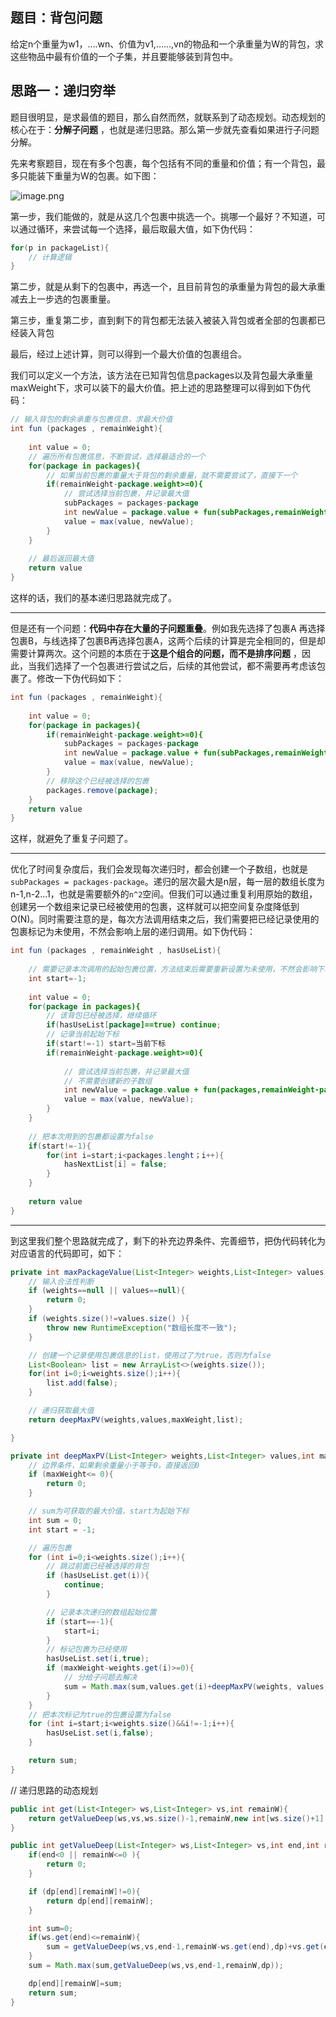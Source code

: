 ## 题目：背包问题

给定n个重量为w1，….wn、价值为v1,……,vn的物品和一个承重量为W的背包，求这些物品中最有价值的一个子集，并且要能够装到背包中。

 

## 思路一：递归穷举

题目很明显，是求最值的题目，那么自然而然，就联系到了动态规划。动态规划的核心在于：**分解子问题** ，也就是递归思路。那么第一步就先查看如果进行子问题分解。

先来考察题目，现在有多个包裹，每个包括有不同的重量和价值；有一个背包，最多只能装下重量为W的包裹。如下图：

![image.png](https://i.loli.net/2020/12/21/kpc28mxuGaZ3TVY.png)

第一步，我们能做的，就是从这几个包裹中挑选一个。挑哪一个最好？不知道，可以通过循环，来尝试每一个选择，最后取最大值，如下伪代码：

```java
for(p in packageList){
    // 计算逻辑
}
```

第二步，就是从剩下的包裹中，再选一个，且目前背包的承重量为背包的最大承重减去上一步选的包裹重量。

第三步，重复第二步，直到剩下的背包都无法装入被装入背包或者全部的包裹都已经装入背包

最后，经过上述计算，则可以得到一个最大价值的包裹组合。

我们可以定义一个方法，该方法在已知背包信息packages以及背包最大承重量maxWeight下，求可以装下的最大价值。把上述的思路整理可以得到如下伪代码：

```java
// 输入背包的剩余承重与包裹信息，求最大价值
int fun (packages , remainWeight){
   
	int value = 0;
    // 遍历所有包裹信息，不断尝试，选择最适合的一个
	for(package in packages){
        // 如果当前包裹的重量大于背包的剩余重量，就不需要尝试了，直接下一个
        if(remainWeight-package.weight>=0){
            // 尝试选择当前包裹，并记录最大值
            subPackages = packages-package
            int newValue = package.value + fun(subPackages,remainWeight-package.weight);
			value = max(value, newValue);
        }
	}
    
    // 最后返回最大值
    return value
}
```

这样的话，我们的基本递归思路就完成了。

----

但是还有一个问题：**代码中存在大量的子问题重叠**。例如我先选择了包裹A 再选择包裹B，与线选择了包裹B再选择包裹A，这两个后续的计算是完全相同的，但是却需要计算两次。这个问题的本质在于**这是个组合的问题，而不是排序问题** ，因此，当我们选择了一个包裹进行尝试之后，后续的其他尝试，都不需要再考虑该包裹了。修改一下伪代码如下：

```java
int fun (packages , remainWeight){
  
	int value = 0;
	for(package in packages){
        if(remainWeight-package.weight>=0){
            subPackages = packages-package
            int newValue = package.value + fun(subPackages,remainWeight-package.weight);
			value = max(value, newValue);
        }
        // 移除这个已经被选择的包裹
        packages.remove(package);
	}
    return value
}
```

这样，就避免了重复子问题了。

---

优化了时间复杂度后，我们会发现每次递归时，都会创建一个子数组，也就是`subPackages = packages-package`。递归的层次最大是n层，每一层的数组长度为n-1,n-2...1，也就是需要额外的`n^2`空间。但我们可以通过重复利用原始的数组，创建另一个数组来记录已经被使用的包裹，这样就可以把空间复杂度降低到O(N)。同时需要注意的是，每次方法调用结束之后，我们需要把已经记录使用的包裹标记为未使用，不然会影响上层的递归调用。如下伪代码：

```java
int fun (packages , remainWeight , hasUseList){
    
    // 需要记录本次调用的起始包裹位置，方法结束后需要重新设置为未使用，不然会影响下次递归
    int start=-1;
   
	int value = 0;
	for(package in packages){
        // 该背包已经被选择，继续循环
        if(hasUseList[package]==true) continue;
        // 记录当前起始下标
        if(start!=-1) start=当前下标
        if(remainWeight-package.weight>=0){
            
            // 尝试选择当前包裹，并记录最大值
            // 不需要创建新的子数组
            int newValue = package.value + fun(packages,remainWeight-package.weight，hasnext);
			value = max(value, newValue);
        }
	}
    
    // 把本次用到的包裹都设置为false
    if(start!=-1){
        for(int i=start;i<packages.lenght；i++){
            hasNextList[i] = false;
        }
    }
    
    return value
}
```

----

到这里我们整个思路就完成了，剩下的补充边界条件、完善细节，把伪代码转化为对应语言的代码即可，如下：

```java
private int maxPackageValue(List<Integer> weights,List<Integer> values,int maxWeight){
    // 输入合法性判断
    if (weights==null || values==null){
        return 0;
    }
    if (weights.size()!=values.size() ){
        throw new RuntimeException("数组长度不一致");
    }

	// 创建一个记录使用包裹信息的list，使用过了为true，否则为false
    List<Boolean> list = new ArrayList<>(weights.size());
    for(int i=0;i<weights.size();i++){
        list.add(false);
    }

    // 递归获取最大值
    return deepMaxPV(weights,values,maxWeight,list);

}

private int deepMaxPV(List<Integer> weights,List<Integer> values,int maxWeight,List<Boolean> hasUseList){
    // 边界条件，如果剩余重量小于等于0，直接返回0
    if (maxWeight<= 0){
        return 0;
    }

    // sum为可获取的最大价值，start为起始下标
    int sum = 0;
    int start = -1;

    // 遍历包裹
    for (int i=0;i<weights.size();i++){
        // 跳过前面已经被选择的背包
        if (hasUseList.get(i)){
            continue;
        }

        // 记录本次递归的数组起始位置
        if (start==-1){
            start=i;
        }
		// 标记包裹为已经使用
        hasUseList.set(i,true);
        if (maxWeight-weights.get(i)>=0){
            // 分给子问题去解决
            sum = Math.max(sum,values.get(i)+deepMaxPV(weights, values, maxWeight-weights.get(i), hasUseList));
        }
    }
    // 把本次标记为true的包裹设置为false
    for (int i=start;i<weights.size()&&i!=-1;i++){
        hasUseList.set(i,false);
    }

    return sum;
}
```





// 递归思路的动态规划

```java
public int get(List<Integer> ws,List<Integer> vs,int remainW){
    return getValueDeep(ws,vs,ws.size()-1,remainW,new int[ws.size()+1][remainW+1]);
}

public int getValueDeep(List<Integer> ws,List<Integer> vs,int end,int remainW,int[][] dp){
    if(end<0 || remainW<=0 ){
        return 0;
    }

    if (dp[end][remainW]!=0){
        return dp[end][remainW];
    }

    int sum=0;
    if(ws.get(end)<=remainW){
        sum = getValueDeep(ws,vs,end-1,remainW-ws.get(end),dp)+vs.get(end);
    }
    sum = Math.max(sum,getValueDeep(ws,vs,end-1,remainW,dp));

    dp[end][remainW]=sum;
    return sum;
}
```









